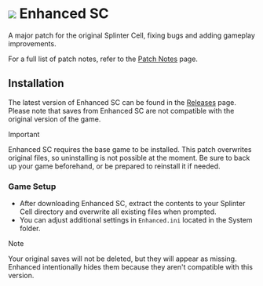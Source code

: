 # <img src="https://i.imgur.com/rHJtwEB.png"> Enhanced SC
A major patch for the original Splinter Cell, fixing bugs and adding gameplay improvements.

For a full list of patch notes, refer to the [Patch Notes](PatchNotes.md) page.

## Installation
The latest version of Enhanced SC can be found in the [Releases](https://github.com/Joshhhuaaa/EnhancedSC/releases) page. Please note that saves from Enhanced SC are not compatible with the original version of the game.

> [!IMPORTANT]
> Enhanced SC requires the base game to be installed. This patch overwrites original files, so uninstalling is not possible at the moment. Be sure to back up your game beforehand, or be prepared to reinstall it if needed.

### Game Setup
- After downloading Enhanced SC, extract the contents to your Splinter Cell directory and overwrite all existing files when prompted.
- You can adjust additional settings in `Enhanced.ini` located in the System folder.

> [!NOTE]
> Your original saves will not be deleted, but they will appear as missing. Enhanced intentionally hides them because they aren't compatible with this version.
